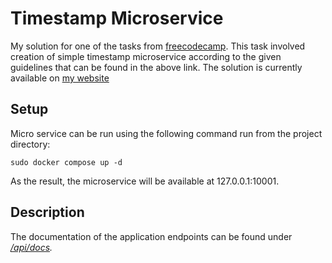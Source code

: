 # Timestamp Microservice

My solution for one of the tasks from [freecodecamp](https://www.freecodecamp.org/learn/back-end-development-and-apis/back-end-development-and-apis-projects/request-header-parser-microservice). This task involved creation of simple timestamp microservice according to the given guidelines that can be found in the above link. The solution is currently available on [my website](https://headerparser.profresor.net)

## Setup

Micro service can be run using the following command run from the project directory:
```
sudo docker compose up -d
```

As the result, the microservice will be available at 127.0.0.1:10001.

## Description

The documentation of the application endpoints can be found under [<i>/api/docs<i>](https://headerparser.profresor.net/api/docs).